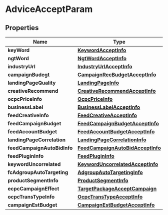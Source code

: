 

# AdviceAcceptParam


## Properties

Name | Type | Description | Notes
------------ | ------------- | ------------- | -------------
**keyWord** | [**KeywordAcceptInfo**](KeywordAcceptInfo.md) |  |  [optional]
**ngtWord** | [**NgtWordAcceptInfo**](NgtWordAcceptInfo.md) |  |  [optional]
**industryUrl** | [**IndustryUrlAcceptInfo**](IndustryUrlAcceptInfo.md) |  |  [optional]
**campaignBudegt** | [**CampaignRecBudgetAcceptInfo**](CampaignRecBudgetAcceptInfo.md) |  |  [optional]
**landingPageQuality** | [**LandingPageInfo**](LandingPageInfo.md) |  |  [optional]
**creativeRecommend** | [**CreativeRecommendAcceptInfo**](CreativeRecommendAcceptInfo.md) |  |  [optional]
**ocpcPriceInfo** | [**OcpcPriceInfo**](OcpcPriceInfo.md) |  |  [optional]
**businessLabel** | [**BusinessLabelAcceptInfo**](BusinessLabelAcceptInfo.md) |  |  [optional]
**feedCreativeInfo** | [**FeedCreativeAcceptInfo**](FeedCreativeAcceptInfo.md) |  |  [optional]
**feedCampaignBudget** | [**FeedCampaignBudgetAcceptInfo**](FeedCampaignBudgetAcceptInfo.md) |  |  [optional]
**feedAccountBudget** | [**FeedAccountBudgetAcceptInfo**](FeedAccountBudgetAcceptInfo.md) |  |  [optional]
**landingPageCorrelation** | [**LandingPageCorrelationInfo**](LandingPageCorrelationInfo.md) |  |  [optional]
**feedCampaignAutoBidInfo** | [**FeedCampaignAutoBidAcceptInfo**](FeedCampaignAutoBidAcceptInfo.md) |  |  [optional]
**feedPluginInfo** | [**FeedPluginInfo**](FeedPluginInfo.md) |  |  [optional]
**keywordUncorrelated** | [**KeywordUncorrelatedAcceptInfo**](KeywordUncorrelatedAcceptInfo.md) |  |  [optional]
**fcAdgroupAutoTargeting** | [**AdgroupAutoTargetingInfo**](AdgroupAutoTargetingInfo.md) |  |  [optional]
**productSegmentInfo** | [**ProductSegmentInfo**](ProductSegmentInfo.md) |  |  [optional]
**ecpcCampaignEffect** | [**TargetPackageAcceptCampaign**](TargetPackageAcceptCampaign.md) |  |  [optional]
**ocpcTransTypeInfo** | [**OcpcTransTypeAcceptInfo**](OcpcTransTypeAcceptInfo.md) |  |  [optional]
**campaignEstBudget** | [**CampaignEstBudgetAcceptInfo**](CampaignEstBudgetAcceptInfo.md) |  |  [optional]



